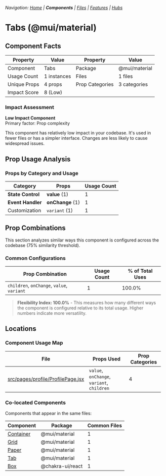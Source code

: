 
*Navigation: [Home](../../index.md) | **Components** | [Files](../../files.md) | [Features](../../features.md) | [Hubs](../../hubs.md)*



# Tabs (@mui/material)

## Component Facts

| Property | Value | Property | Value |
|----------|-------|----------|-------|
| Component | Tabs | Package | @mui/material |
| Usage Count | 1 instances | Files | 1 files |
| Unique Props | 4 props | Prop Categories | 3 categories |
| Impact Score | 8 (Low) | | |

### Impact Assessment

**Low Impact Component**  
Primary factor: Prop complexity

This component has relatively low impact in your codebase. It&#x27;s used in fewer files or has a simpler interface. Changes are less likely to cause widespread issues.

## Prop Usage Analysis

### Props by Category and Usage

| Category | Props | Usage Count |
|----------|-------|-------------|
| **State Control** | **value** (1) | 1 |
| **Event Handler** | **onChange** (1) | 1 |
| Customization | `variant` (1) | 1 |

## Prop Combinations

This section analyzes similar ways this component is configured across the codebase (75% similarity threshold).

### Common Configurations

| Prop Combination | Usage Count | % of Total Uses |
|------------------|-------------|----------------|
| `children`, `onChange`, `value`, `variant` | 1 | 100.0% |

> **Flexibility Index: 100.0%** - This measures how many different ways the component is configured relative to its total usage. Higher numbers indicate more versatility.

## Locations

### Component Usage Map

| File | Props Used | Prop Categories |
|------|------------|----------------|
| [src/pages/profile/ProfilePage.jsx](https://github.com/star4beam/react-import-analyzer/blob/main/test-project/src/pages/profile/ProfilePage.jsx) | `value`, `onChange`, `variant`, `children` | 4 |

### Co-located Components
Components that appear in the same files:

| Component | Package | Common Files |
|-----------|---------|--------------|
| [Container](../@mui_material/Container.md) | @mui/material | 1 |
| [Grid](../@mui_material/Grid.md) | @mui/material | 1 |
| [Paper](../@mui_material/Paper.md) | @mui/material | 1 |
| [Tab](../@mui_material/Tab.md) | @mui/material | 1 |
| [Box](../@chakra-ui_react/Box.md) | @chakra-ui/react | 1 |
